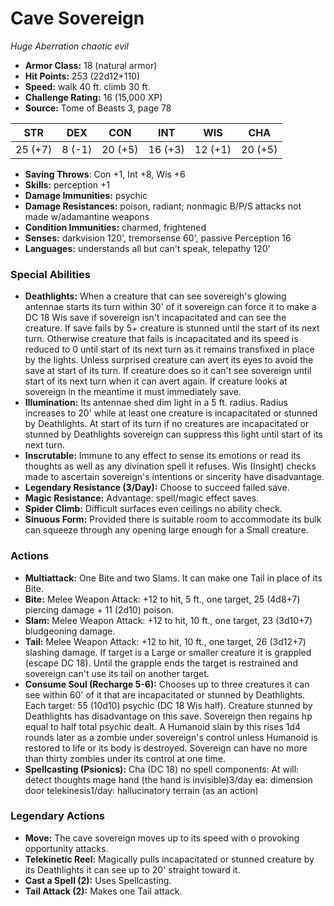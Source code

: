 # Cave Sovereign

*Huge* *Aberration* *chaotic evil*

- **Armor Class:** 18 (natural armor)
- **Hit Points:** 253 (22d12+110)
- **Speed:** walk 40 ft. climb 30 ft.
- **Challenge Rating:** 16 (15,000 XP)
- **Source:** Tome of Beasts 3, page 78

| STR | DEX | CON | INT | WIS | CHA |
| --- | --- | --- | --- | --- | --- |
| 25 (+7) | 8 (-1) | 20 (+5) | 16 (+3) | 12 (+1) | 20 (+5) |

- **Saving Throws**: Con +1, Int +8, Wis +6
- **Skills:** perception +1
- **Damage Immunities:** psychic
- **Damage Resistances:** poison, radiant; nonmagic B/P/S attacks not made w/adamantine weapons
- **Condition Immunities:** charmed, frightened
- **Senses:** darkvision 120', tremorsense 60', passive Perception 16
- **Languages:** understands all but can't speak, telepathy 120'

### Special Abilities

- **Deathlights:** When a creature that can see sovereigh's glowing antennae starts its turn within 30' of it sovereign can force it to make a DC 18 Wis save if sovereign isn't incapacitated and can see the creature. If save fails by 5+ creature is stunned until the start of its next turn. Otherwise creature that fails is incapacitated and its speed is reduced to 0 until start of its next turn as it remains transfixed in place by the lights. Unless surprised creature can avert its eyes to avoid the save at start of its turn. If creature does so it can't see sovereign until start of its next turn when it can avert again. If creature looks at sovereign in the meantime it must immediately save.
- **Illumination:** Its antennae shed dim light in a 5 ft. radius. Radius increases to 20' while at least one creature is incapacitated or stunned by Deathlights. At start of its turn if no creatures are incapacitated or stunned by Deathlights sovereign can suppress this light until start of its next turn.
- **Inscrutable:** Immune to any effect to sense its emotions or read its thoughts as well as any divination spell it refuses. Wis (Insight) checks made to ascertain sovereign's intentions or sincerity have disadvantage.
- **Legendary Resistance (3/Day):** Choose to succeed failed save.
- **Magic Resistance:** Advantage: spell/magic effect saves.
- **Spider Climb:** Difficult surfaces even ceilings no ability check.
- **Sinuous Form:** Provided there is suitable room to accommodate its bulk can squeeze through any opening large enough for a Small creature.

### Actions

- **Multiattack:** One Bite and two Slams. It can make one Tail in place of its Bite.
- **Bite:** Melee Weapon Attack: +12 to hit, 5 ft., one target, 25 (4d8+7) piercing damage + 11 (2d10) poison.
- **Slam:** Melee Weapon Attack: +12 to hit, 10 ft., one target, 23 (3d10+7) bludgeoning damage.
- **Tail:** Melee Weapon Attack: +12 to hit, 10 ft., one target, 26 (3d12+7) slashing damage. If target is a Large or smaller creature it is grappled (escape DC 18). Until the grapple ends the target is restrained and sovereign can't use its tail on another target.
- **Consume Soul (Recharge 5-6):** Chooses up to three creatures it can see within 60' of it that are incapacitated or stunned by Deathlights. Each target: 55 (10d10) psychic (DC 18 Wis half). Creature stunned by Deathlights has disadvantage on this save. Sovereign then regains hp equal to half total psychic dealt. A Humanoid slain by this rises 1d4 rounds later as a zombie under sovereign's control unless Humanoid is restored to life or its body is destroyed. Sovereign can have no more than thirty zombies under its control at one time.
- **Spellcasting (Psionics):** Cha (DC 18) no spell components: At will: detect thoughts mage hand (the hand is invisible)3/day ea: dimension door telekinesis1/day: hallucinatory terrain (as an action)



### Legendary Actions

- **Move:** The cave sovereign moves up to its speed with o provoking opportunity attacks.
- **Telekinetic Reel:** Magically pulls incapacitated or stunned creature by its Deathlights it can see up to 20' straight toward it.
- **Cast a Spell (2):** Uses Spellcasting.
- **Tail Attack (2):** Makes one Tail attack.
